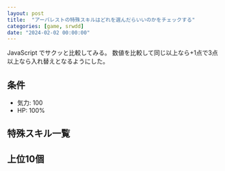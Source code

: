 ```yaml
---
layout: post
title:  "アーバレストの特殊スキルはどれを選んだらいいのかをチェックする"
categories: [game, srwdd]
date: "2024-02-02 00:00:00"
---
```


JavaScript でサクッと比較してみる。
数値を比較して同じ以上なら+1点で3点以上なら入れ替えとなるようにした。

## 条件

- 気力: 100
- HP: 100%

## 特殊スキル一覧

<div id="list"></div>

## 上位10個

<div id="result"></div>

<script type="text/javascript">
let data = [
    {
        name: "ウルズ7", 
        lv: 20, 
        per_atk: 0, per_def: 0, per_aim: 5, per_mot: 5,
        atk: 1080, def: 930, aim: 84, mot: 105,
        per_dmg: 12
    },
    { 
        name: "ゲリラ戦法", 
        lv: 20, 
        per_atk: 13, per_def: 0, per_aim: 0, per_mot: 0, 
        atk: 1080, def: 930, aim: 84, mot: 105
    },
    { 
        name: "集中力（宗介）", 
        lv: 18, 
        per_atk: 0, per_def: 0, per_aim: 0, per_mot: 10.4, 
        atk: 1080, def: 698, aim: 63, mot: 105
    },
    { 
        name: "チームワーク（ミスリル）", 
        lv: 20, 
        per_atk: 5, per_def: 0, per_aim: 0, per_mot: 0,
        atk: 1080, def: 930, aim: 84, mot: 105
    },
    { 
        name: "闘争心（宗介）", 
        lv: 9, 
        per_atk: 0, per_def: 0, per_aim: 0, per_mot: 0,
        atk: 540, def: 233, aim: 42, mot: 53
    },
    { 
        name: "覚悟（宗介）", 
        lv: 9, 
        per_atk: 4, per_def: 0, per_aim: 0, per_mot: 4,
        atk: 540, def: 233, aim: 42, mot: 53
    },
    { 
        name: "[X]SRT", 
        lv: 20, 
        per_atk: 12.5, per_def: 0, per_aim: 0, per_mot: 12.5,
        atk: 1080, def: 930, aim: 84, mot: 105
    },
    { 
        name: "攻撃力アップ（大）", 
        lv: 20, 
        per_atk: 15, per_def: 0, per_aim: 0, per_mot: 0,
        atk: 540, def: 465, aim: 42, mot: 53
    },
    { 
        name: "運動性アップ（大）", 
        lv: 20, 
        per_atk: 0, per_def: 0, per_aim: 0, per_mot: 15,
        atk: 540, def: 465, aim: 42, mot: 53
    },
    { 
        name: "攻撃力・防御力アップ（大）", 
        lv: 2, 
        per_atk: 2, per_def: 2, per_aim: 0, per_mot: 0,
        atk: 108, def: 0, aim: 0, mot: 0
    },
    { 
        name: "攻撃力・照準値アップ（大）", 
        lv: 20, 
        per_atk: 10, per_def: 0, per_aim: 10, per_mot: 0, 
        atk: 540, def: 465, aim: 42, mot: 53
    },
    { 
        name: "攻撃力・運動性アップ（大）", 
        lv: 20, 
        per_atk: 10, per_def: 0, per_aim: 0, per_mot: 10, 
        atk: 540, def: 465, aim: 42, mot: 53
    },
    { 
        name: "防御力・照準値アップ（大）", 
        lv: 20, 
        per_atk: 0, per_def: 10, per_aim: 10, per_mot: 0, 
        atk: 540, def: 465, aim: 42, mot: 53
    },
    { 
        name: "防御力・運動性アップ（大）", 
        lv: 2, 
        per_atk: 0, per_def: 2, per_aim: 0, per_mot: 2, 
        atk: 0, def: 93, aim: 0, mot: 0
    },
    { 
        name: "照準値・運動性アップ（大）", 
        lv: 2, 
        per_atk: 0, per_def: 0, per_aim: 2, per_mot: 2, 
        atk: 0, def: 0, aim: 9, mot: 0
    },
    { 
        name: "攻撃力アップ・気力＋（アクション）（大）", 
        lv: 20, 
        per_atk: 10, per_def: 0, per_aim: 0, per_mot: 0, 
        atk: 540, def: 465, aim: 42, mot: 53
    },
    { 
        name: "照準値アップ・気力＋（命中）（大）", 
        lv: 6, 
        per_atk: 0, per_def: 0, per_aim: 4, per_mot: 0, 
        atk: 108, def: 93, aim: 9, mot: 11
    },
    { 
        name: "運動性アップ・気力＋（回避）（大）", 
        lv: 2, 
        per_atk: 0, per_def: 0, per_aim: 0, per_mot: 2, 
        atk: 0, def: 0, aim: 0, mot: 11
    },
    { 
        name: "防御力ダウン（大）", 
        lv: 13, 
        per_atk: 0, per_def: 0, per_aim: 0, per_mot: 0,
        atk: 378, def: 326, aim: 17, mot: 21    
    },
    { 
        name: "照準値ダウン（大）", 
        lv: 4, 
        per_atk: 0, per_def: 0, per_aim: 0, per_mot: 0,
        atk: 108, def: 93, aim: 0, mot: 11
    }
];

let result = [];
for (let i = 0; i < 10; i++) {
  let max = {
    i: -1,
    atk: 0,
    def: 0,
    aim: 0,
    mot: 0
  };
  for (let j = 0; j < data.length; j++) {
    if (result.includes(j)) {
        continue;
    }
    let atk = (result.reduce((sum, k) => sum + data[k].atk, 0) + data[j].atk) * 
              (result.reduce((sum, k) => sum + data[k].per_atk, 0) + data[j].per_atk + 100) / 100;
    let def = (result.reduce((sum, k) => sum + data[k].def, 0) + data[j].def) * 
              (result.reduce((sum, k) => sum + data[k].per_def, 0) + data[j].per_def + 100) / 100;
    let aim = (result.reduce((sum, k) => sum + data[k].aim, 0) + data[j].aim) * 
              (result.reduce((sum, k) => sum + data[k].per_aim, 0) + data[j].per_aim + 100) / 100;
    let mot = (result.reduce((sum, k) => sum + data[k].mot, 0) + data[j].mot) * 
              (result.reduce((sum, k) => sum + data[k].per_mot, 0) + data[j].per_mot + 100) / 100;
    let cnt = 0;
    if (max.atk <= atk) {
        cnt++;
    }
    if (max.def <= def) {
        cnt++;
    }
    if (max.aim <= aim) {
        cnt++;
    }
    if (max.mot <= mot) {
        cnt++;
    }
    if (cnt > 2) {
        max.i = j;
        max.atk = atk;
        max.def = def;
        max.aim = aim;
        max.mot = mot;
    }
  }
  result.push(max.i);
}
document.getElementById('list').innerHTML = [...Array(data.length)].map((_, i) => i).map((i) => `${data[i].name} LV.${data[i].lv}`).join('<br>\n');
document.getElementById('result').innerHTML = result.map((i) => `${data[i].name} LV.${data[i].lv}`).join('<br>\n');

</script>
